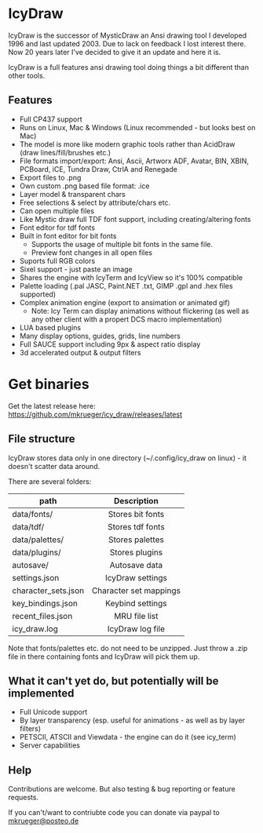 # IcyDraw

IcyDraw is the successor of MysticDraw an Ansi drawing tool I developed 1996 and last updated 2003. Due to lack on feedback I lost interest there.
Now 20 years later I've decided to give it an update and here it is.

IcyDraw is a full features ansi drawing tool doing things a bit different than other tools.

## Features
 
 - Full CP437 support
 - Runs on Linux, Mac & Windows (Linux recommended - but looks best on Mac)
 - The model is more like modern graphic tools rather than AcidDraw (draw lines/fill/brushes etc.)
 - File formats import/export: Ansi, Ascii, Artworx ADF, Avatar, BIN, XBIN, PCBoard, iCE, Tundra Draw, CtrlA and Renegade
 - Export files to .png
 - Own custom .png based file format: .ice
 - Layer model & transparent chars
 - Free selections & select by attribute/chars etc.
 - Can open multiple files
 - Like Mystic draw full TDF font support, including creating/altering fonts
 - Font editor for tdf fonts
 - Built in font editor for bit fonts
      - Supports the usage of multiple bit fonts in the same file.
      - Preview font changes in all open files
 - Suports full RGB colors
 - Sixel support - just paste an image
 - Shares the engine with IcyTerm and IcyView so it's 100% compatible
 - Palette loading (.pal JASC, Paint.NET .txt, GIMP .gpl and .hex files supported)
 - Complex animation engine (export to ansimation or animated gif)
     - Note: Icy Term can display animations without flickering (as well as any other client with a propert DCS macro implementation)
 - LUA based plugins
 - Many display options, guides, grids, line numbers
 - Full SAUCE support including 9px & aspect ratio display
 - 3d accelerated output & output filters

# Get binaries

Get the latest release here:
https://github.com/mkrueger/icy_draw/releases/latest

## File structure

IcyDraw stores data only in one directory (~/.config/icy_draw on linux) - it doesn't scatter data around.

There are several folders:

| path           |  Description
|----------------|:----------------:|
| data/fonts/    | Stores bit fonts
| data/tdf/      | Stores tdf fonts
| data/palettes/ | Stores palettes
| data/plugins/  | Stores plugins
| autosave/      | Autosave data
| settings.json  | IcyDraw settings
| character_sets.json  | Character set mappings
| key_bindings.json  | Keybind settings
| recent_files.json  | MRU file list
| icy_draw.log   | IcyDraw log file

Note that fonts/palettes etc. do not need to be unzipped. Just throw a .zip file in there containing fonts and IcyDraw will pick them up.

## What it can't yet do, but potentially will be implemented

 - Full Unicode support
 - By layer transparency (esp. useful for animations - as well as by layer filters)
 - PETSCII, ATSCII and Viewdata - the engine can do it (see icy_term)
 - Server capabilities

## Help

Contributions are welcome. But also testing & bug reporting or feature requests.

If you can't/want to contriubte code you can donate via paypal to <mkrueger@posteo.de>
